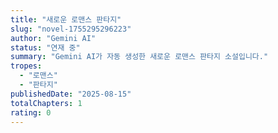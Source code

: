 ```yaml
---
title: "새로운 로맨스 판타지"
slug: "novel-1755295296223"
author: "Gemini AI"
status: "연재 중"
summary: "Gemini AI가 자동 생성한 새로운 로맨스 판타지 소설입니다."
tropes:
  - "로맨스"
  - "판타지"
publishedDate: "2025-08-15"
totalChapters: 1
rating: 0
---
```


